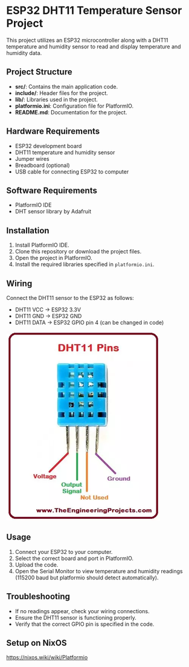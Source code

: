 # ESP32 DHT11 Temperature Sensor Project

This project utilizes an ESP32 microcontroller along with a DHT11 temperature and humidity sensor to read and display temperature and humidity data.

## Project Structure

- **src/**: Contains the main application code.
- **include/**: Header files for the project.
- **lib/**: Libraries used in the project.
- **platformio.ini**: Configuration file for PlatformIO.
- **README.md**: Documentation for the project.

## Hardware Requirements

- ESP32 development board
- DHT11 temperature and humidity sensor
- Jumper wires
- Breadboard (optional)
- USB cable for connecting ESP32 to computer

## Software Requirements

- PlatformIO IDE
- DHT sensor library by Adafruit

## Installation

1. Install PlatformIO IDE.
2. Clone this repository or download the project files.
3. Open the project in PlatformIO.
4. Install the required libraries specified in `platformio.ini`.

## Wiring

Connect the DHT11 sensor to the ESP32 as follows:

- DHT11 VCC → ESP32 3.3V
- DHT11 GND → ESP32 GND
- DHT11 DATA → ESP32 GPIO pin 4 (can be changed in code)

![alt text](image.png)

## Usage

1. Connect your ESP32 to your computer.
2. Select the correct board and port in PlatformIO.
3. Upload the code.
4. Open the Serial Monitor to view temperature and humidity readings (115200 baud but platformio should detect automatically).

## Troubleshooting

- If no readings appear, check your wiring connections.
- Ensure the DHT11 sensor is functioning properly.
- Verify that the correct GPIO pin is specified in the code.

## Setup on NixOS
https://nixos.wiki/wiki/Platformio
